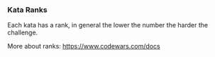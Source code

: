 ### Kata Ranks
Each kata has a rank, in general the lower the number the harder the challenge.

More about ranks: https://www.codewars.com/docs